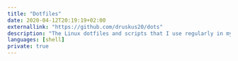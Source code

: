 ```yaml
---
title: "Dotfiles"
date: 2020-04-12T20:19:19+02:00
externallink: "https://github.com/druskus20/dots" 
description: "The Linux dotfiles and scripts that I use regularly in my setup. Including zsh, vim, eww..."
languages: [shell]
private: true
---
```

